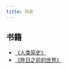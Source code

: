```yaml
---
title: 历史
---
```

## 书籍
* [《人类简史》](./works/a-brief-history-of-humankind.md)
* [《昨日之前的世界》](./works/the-world-until-yesterday.md)